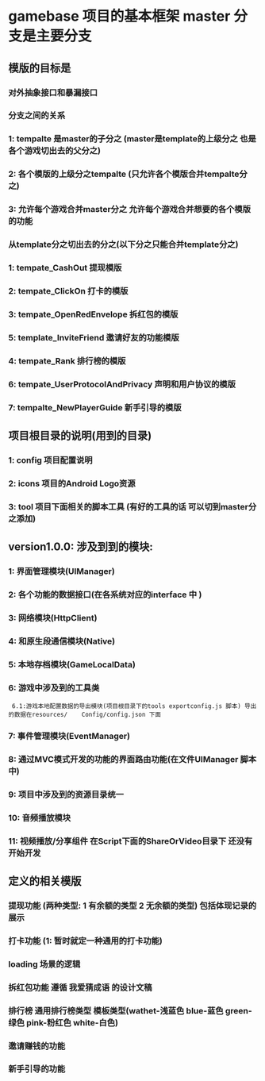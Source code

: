 # gamebase 项目的基本框架 master 分支是主要分支 

## 模版的目标是
   ### 对外抽象接口和暴漏接口
   
### 分支之间的关系
   ### 1: tempalte 是master的子分之 (master是template的上级分之 也是各个游戏切出去的父分之)
   ### 2: 各个模版的上级分之tempalte (只允许各个模版合并tempalte分之)
   ### 3: 允许每个游戏合并master分之 允许每个游戏合并想要的各个模版的功能

### 从template分之切出去的分之(以下分之只能合并template分之)
   ### 1: tempate_CashOut 提现模版
   ### 2: tempate_ClickOn 打卡的模版
   ### 3: tempate_OpenRedEnvelope 拆红包的模版

   ### 5: template_InviteFriend 邀请好友的功能模版
   ### 4: tempate_Rank 排行榜的模版
   ### 6: tempate_UserProtocolAndPrivacy 声明和用户协议的模版
   ### 7: tempalte_NewPlayerGuide 新手引导的模版


## 项目根目录的说明(用到的目录)
   ### 1: config 项目配置说明
   ### 2: icons 项目的Android Logo资源
   ### 3: tool 项目下面相关的脚本工具 (有好的工具的话 可以切到master分之添加)


## version1.0.0: 涉及到到的模块: 

### 1: 界面管理模块(UIManager)
### 2: 各个功能的数据接口(在各系统对应的interface 中 )
### 3: 网络模块(HttpClient)
### 4: 和原生段通信模块(Native)
### 5: 本地存档模块(GameLocalData)
### 6: 游戏中涉及到的工具类
     6.1:游戏本地配置数据的导出模块(项目根目录下的tools exportconfig.js 脚本) 导出的数据在resources/    Config/config.json 下面

### 7: 事件管理模块(EventManager)
### 8: 通过MVC模式开发的功能的界面路由功能(在文件UIManager 脚本中)
### 9: 项目中涉及到的资源目录统一
### 10: 音频播放模块
### 11: 视频播放/分享组件 在Script下面的ShareOrVideo目录下 还没有开始开发


## 定义的相关模版
### 提现功能 (两种类型: 1 有余额的类型 2 无余额的类型) 包括体现记录的展示
### 打卡功能 (1: 暂时就定一种通用的打卡功能)
### loading 场景的逻辑

### 拆红包功能 遵循  我爱猜成语 的设计文稿
### 排行榜 通用排行榜类型 模板类型(wathet-浅蓝色 blue-蓝色 green-绿色 pink-粉红色 white-白色)
### 邀请赚钱的功能 
### 新手引导的功能
